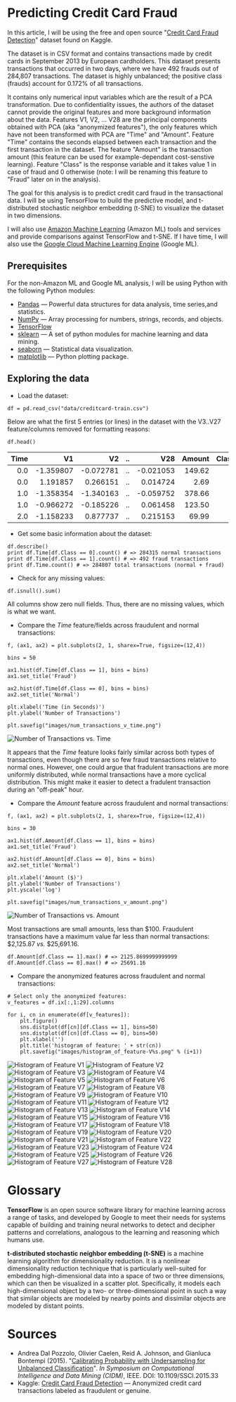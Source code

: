 # Predicting Credit Card Fraud

In this article, I will be using the free and open source "[Credit Card Fraud Detection](https://www.kaggle.com/dalpozz/creditcardfraud)" dataset found on Kaggle.

The dataset is in CSV format and contains transactions made by credit cards in September 2013 by European cardholders. This dataset presents transactions that occurred in two days, where we have 492 frauds out of 284,807 transactions. The dataset is highly unbalanced; the positive class (frauds) account for 0.172% of all transactions.

It contains only numerical input variables which are the result of a PCA transformation. Due to confidentiality issues, the authors of the dataset cannot provide the original features and more background information about the data. Features V1, V2, ... V28 are the principal components obtained with PCA (aka "anonymized features"), the only features which have not been transformed with PCA are "Time" and "Amount". Feature "Time" contains the seconds elapsed between each transaction and the first transaction in the dataset. The feature "Amount" is the transaction amount (this feature can be used for example-dependant cost-senstive learning). Feature "Class" is the response variable and it takes value 1 in case of fraud and 0 otherwise (note: I will be renaming this feature to "Fraud" later on in the analysis).

The goal for this analysis is to predict credit card fraud in the transactional data. I will be using TensorFlow to build the predictive model, and t-distributed stochastic neighbor embedding (t-SNE) to visualize the dataset in two dimensions.

I will also use [Amazon Machine Learning](https://aws.amazon.com/machine-learning/) (Amazon ML) tools and services and provide comparisons against TensorFlow and t-SNE. If I have time, I will also use the [Google Cloud Machine Learning Engine](https://cloud.google.com/ml-engine/) (Google ML).

## Prerequisites

For the non-Amazon ML and Google ML analysis, I will be using Python with the following Python modules:
* [Pandas](http://pandas.pydata.org) &mdash; Powerful data structures for data analysis, time series,and statistics.
* [NumPy](http://www.numpy.org)  &mdash; Array processing for numbers, strings, records, and objects.
* [TensorFlow](http://tensorflow.org/)
* [sklearn](https://pypi.python.org/pypi/scikit-learn/) &mdash; A set of python modules for machine learning and data mining.
* [seaborn](http://stanford.edu/~mwaskom/software/seaborn/) &mdash; Statistical data visualization.
* [matplotlib](http://matplotlib.org) &mdash; Python plotting package.

## Exploring the data

* Load the dataset:
```
df = pd.read_csv("data/creditcard-train.csv")
```

Below are what the first 5 entries (or lines) in the dataset with the V3..V27 feature/columns removed for formatting reasons:

```
df.head()
```
| Time | V1        | V2        | .. | V28       | Amount | Class |
|-----:|----------:|----------:|----|----------:|-------:|------:|
| 0.0  | -1.359807 | -0.072781 | .. | -0.021053 | 149.62 | 0     |
| 0.0  |  1.191857 |  0.266151 | .. |  0.014724 |   2.69 | 0     |
| 1.0  | -1.358354 | -1.340163 | .. | -0.059752 | 378.66 | 0     |
| 1.0  | -0.966272 | -0.185226 | .. |  0.061458 | 123.50 | 0     |
| 2.0  | -1.158233 |  0.877737 | .. |  0.215153 |  69.99 | 0     |

* Get some basic information about the dataset:
```
df.describe()
print df.Time[df.Class == 0].count() # => 284315 normal transactions
print df.Time[df.Class == 1].count() # => 492 fraud transactions
print df.Time.count() # => 284807 total transactions (normal + fraud)
```

* Check for any missing values:
```
df.isnull().sum()
```
All columns show zero null fields. Thus, there are no missing values, which is what we want.


* Compare the _Time_ feature/fields across fraudulent and normal transactions:
```
f, (ax1, ax2) = plt.subplots(2, 1, sharex=True, figsize=(12,4))

bins = 50

ax1.hist(df.Time[df.Class == 1], bins = bins)
ax1.set_title('Fraud')

ax2.hist(df.Time[df.Class == 0], bins = bins)
ax2.set_title('Normal')

plt.xlabel('Time (in Seconds)')
plt.ylabel('Number of Transactions')

plt.savefig("images/num_transactions_v_time.png")
```
![Number of Transactions vs. Time](images/num_transactions_v_time.png)

It appears that the _Time_ feature looks fairly similar across both types of transactions, even though there are so few fraud transactions relative to normal ones. However, one could argue that fradulent transactions are more uniformly distributed, while normal transactions have a more cyclical distribution. This might make it easier to detect a fradulent transaction during an "off-peak" hour.

* Compare the _Amount_ feature across fraudulent and normal transactions:
```
f, (ax1, ax2) = plt.subplots(2, 1, sharex=True, figsize=(12,4))

bins = 30

ax1.hist(df.Amount[df.Class == 1], bins = bins)
ax1.set_title('Fraud')

ax2.hist(df.Amount[df.Class == 0], bins = bins)
ax2.set_title('Normal')

plt.xlabel('Amount ($)')
plt.ylabel('Number of Transactions')
plt.yscale('log')

plt.savefig("images/num_transactions_v_amount.png")
```
![Number of Transactions vs. Amount](images/num_transactions_v_amount.png)

Most transactions are small amounts, less than $100. Fraudulent transactions have a maximum value far less than normal transactions: $2,125.87 _vs._ $25,691.16.
```
df.Amount[df.Class == 1].max() # => 2125.8699999999999
df.Amount[df.Class == 0].max() # => 25691.16
```

* Compare the anonymized features across fraudulent and normal transactions:
```
# Select only the anonymized features:
v_features = df.ix[:,1:29].columns

for i, cn in enumerate(df[v_features]):
    plt.figure()
    sns.distplot(df[cn][df.Class == 1], bins=50)
    sns.distplot(df[cn][df.Class == 0], bins=50)
    plt.xlabel('')
    plt.title('histogram of feature: ' + str(cn))
    plt.savefig("images/histogram_of_feature-V%s.png" % (i+1))
```
![Histogram of Feature V1](images/histogram_of_feature-V1.png)
![Histogram of Feature V2](images/histogram_of_feature-V2.png)
![Histogram of Feature V3](images/histogram_of_feature-V3.png)
![Histogram of Feature V4](images/histogram_of_feature-V4.png)
![Histogram of Feature V5](images/histogram_of_feature-V5.png)
![Histogram of Feature V6](images/histogram_of_feature-V6.png)
![Histogram of Feature V7](images/histogram_of_feature-V7.png)
![Histogram of Feature V8](images/histogram_of_feature-V8.png)
![Histogram of Feature V9](images/histogram_of_feature-V9.png)
![Histogram of Feature V10](images/histogram_of_feature-V10.png)
![Histogram of Feature V11](images/histogram_of_feature-V11.png)
![Histogram of Feature V12](images/histogram_of_feature-V12.png)
![Histogram of Feature V13](images/histogram_of_feature-V13.png)
![Histogram of Feature V14](images/histogram_of_feature-V14.png)
![Histogram of Feature V15](images/histogram_of_feature-V15.png)
![Histogram of Feature V16](images/histogram_of_feature-V16.png)
![Histogram of Feature V17](images/histogram_of_feature-V17.png)
![Histogram of Feature V18](images/histogram_of_feature-V18.png)
![Histogram of Feature V19](images/histogram_of_feature-V19.png)
![Histogram of Feature V20](images/histogram_of_feature-V20.png)
![Histogram of Feature V21](images/histogram_of_feature-V21.png)
![Histogram of Feature V22](images/histogram_of_feature-V22.png)
![Histogram of Feature V23](images/histogram_of_feature-V23.png)
![Histogram of Feature V24](images/histogram_of_feature-V24.png)
![Histogram of Feature V25](images/histogram_of_feature-V25.png)
![Histogram of Feature V26](images/histogram_of_feature-V26.png)
![Histogram of Feature V27](images/histogram_of_feature-V27.png)
![Histogram of Feature V28](images/histogram_of_feature-V28.png)

# Glossary
__TensorFlow__ is an open source software library for machine learning across a range of tasks, and developed by Google to meet their needs for systems capable of building and training neural networks to detect and decipher patterns and correlations, analogous to the learning and reasoning which humans use.

__t-distributed stochastic neighbor embedding (t-SNE)__ is a machine learning algorithm for dimensionality reduction. It is a nonlinear dimensionality reduction technique that is particularly well-suited for embedding high-dimensional data into a space of two or three dimensions, which can then be visualized in a scatter plot. Specifically, it models each high-dimensional object by a two- or three-dimensional point in such a way that similar objects are modeled by nearby points and dissimilar objects are modeled by distant points.

# Sources
* Andrea Dal Pozzolo, Olivier Caelen, Reid A. Johnson, and Gianluca Bontempi (2015). "[Calibrating Probability with Undersampling for Unbalanced Classification](http://ieeexplore.ieee.org/document/7376606)". _In Symposium on Computational Intelligence and Data Mining (CIDM)_, IEEE. DOI: 10.1109/SSCI.2015.33
* Kaggle: [Credit Card Fraud Detection](https://www.kaggle.com/dalpozz/creditcardfraud) &mdash; Anonymized credit card transactions labeled as fraudulent or genuine.
